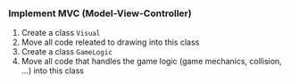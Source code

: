 ### Implement MVC (Model-View-Controller)
1. Create a class `Visual`
1. Move all code releated to drawing into this class
1. Create a class `GameLogic`
1. Move all code that handles the game logic (game mechanics, collision, ...) into this class
